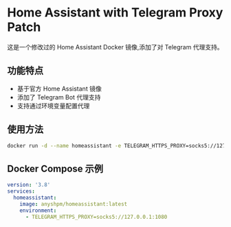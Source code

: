 # Home Assistant with Telegram Proxy Patch

这是一个修改过的 Home Assistant Docker 镜像,添加了对 Telegram 代理支持。

## 功能特点

- 基于官方 Home Assistant 镜像
- 添加了 Telegram Bot 代理支持
- 支持通过环境变量配置代理

## 使用方法

```bash
docker run -d --name homeassistant -e TELEGRAM_HTTPS_PROXY=socks5://127.0.0.1:1080   anyshpm/homeassistant:latest
```

## Docker Compose 示例

```yaml
version: '3.8'
services:
  homeassistant:
    image: anyshpm/homeassistant:latest
    environment:
      - TELEGRAM_HTTPS_PROXY=socks5://127.0.0.1:1080
```

